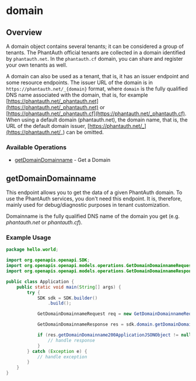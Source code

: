 # domain

## Overview

A domain object contains several tenants; it can be considered a group of tenants. The PhantAuth official tenants are collected in a domain identified by `phantauth.net`.
In the `phantauth.cf` domain, you can share and register your own tenants as well.

A domain can also be used as a tenant, that is, it has an issuer endpoint and some resource endpoints. The issuer URL of the domain is in `https://phantauth.net/_{domain}` format, where `domain` is the fully qualified DNS name associated with the domain, that is, for example [https://phantauth.net/_phantauth.net](https://phantauth.net/_phantauth.net) or
[https://phantauth.net/_phantauth.cf](https://phantauth.net/_phantauth.cf). When using a default domain (phantauth.net), the domain name, that is, the URL of the default domain issuer, [https://phantauth.net/_](https://phantauth.net/_) can be omitted.

### Available Operations

* [getDomainDomainname](#getdomaindomainname) - Get a Domain

## getDomainDomainname

This endpoint allows you to get the data of a given PhantAuth domain. To use the PhantAuth services, you don't need this endpoint.
It is, therefore, mainly used for debug/diagnostic purposes in tenant customization.

Domainname is the fully qualified DNS name of the domain you get (e.g. *phantauth.net* or *phantauth.cf*).

### Example Usage

```java
package hello.world;

import org.openapis.openapi.SDK;
import org.openapis.openapi.models.operations.GetDomainDomainnameRequest;
import org.openapis.openapi.models.operations.GetDomainDomainnameResponse;

public class Application {
    public static void main(String[] args) {
        try {
            SDK sdk = SDK.builder()
                .build();

            GetDomainDomainnameRequest req = new GetDomainDomainnameRequest("sapiente");            

            GetDomainDomainnameResponse res = sdk.domain.getDomainDomainname(req);

            if (res.getDomainDomainname200ApplicationJSONObject != null) {
                // handle response
            }
        } catch (Exception e) {
            // handle exception
        }
    }
}
```
